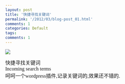 ```yaml
---
layout: post
title: '快捷寻找关键词'
permalink: '/2012/03/blog-post_01.html'
comments: 1
categories: Default
tags: 
comments: 1
---
```

![](http://www.seoconsultantfirm.com/Images/Keyword.jpg) 

<div><p style="margin-top:0px;margin-right:0px;margin-bottom:0px;margin-left:0px;font-family:Simsun;text-align:left;font-size:medium">快捷寻找关键词</p><p style="margin-top:0px;margin-right:0px;margin-bottom:0px;margin-left:0px;font-family:Simsun;text-align:left;font-size:medium">  Incoming search terms</p><p style="margin-top:0px;margin-right:0px;margin-bottom:0px;margin-left:0px;font-family:Simsun;text-align:left;font-size:medium">呵呵一个wordpress插件,记录关键词的,效果还不错的.</p></div>
